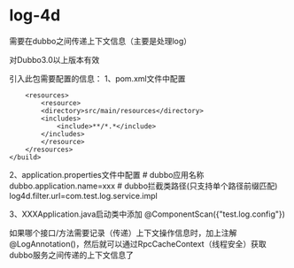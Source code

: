 # log-4d
需要在dubbo之间传递上下文信息（主要是处理log）

对Dubbo3.0以上版本有效

引入此包需要配置的信息：
1、pom.xml文件中配置
	<build>
		
		<resources>
		    <resource>
			<directory>src/main/resources</directory>
			<includes>
			    <include>**/*.*</include>
			</includes>
		    </resource>
		</resources>
	</build>

2、application.properties文件中配置
	# dubbo应用名称
	dubbo.application.name=xxx
	# dubbo拦截类路径(只支持单个路径前缀匹配)
	log4d.filter.url=com.test.log.service.impl
	

3、XXXApplication.java启动类中添加
	@ComponentScan({"test.log.config"})


如果哪个接口/方法需要记录（传递）上下文操作信息时，加上注解@LogAnnotation()，然后就可以通过RpcCacheContext（线程安全）获取dubbo服务之间传递的上下文信息了
